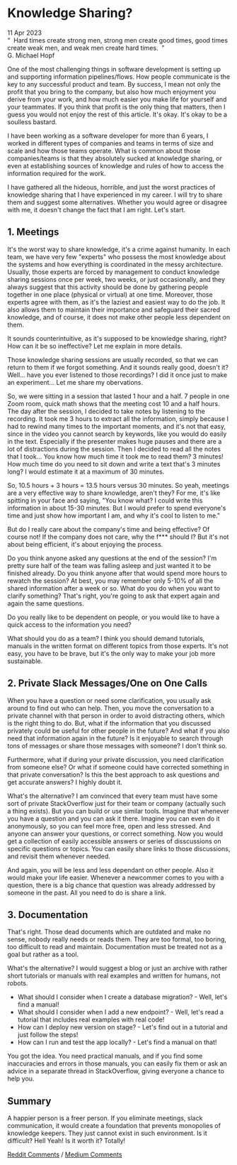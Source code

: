 # Knowledge Sharing?
<div class="date">11 Apr 2023</div>

<div class="quote">
  <div class="quote-text">
    &ldquo;&nbsp;&nbsp;Hard times create strong men, strong men create good times, good times create weak men, and weak men create hard times.&nbsp;&nbsp;&rdquo;
  </div>
  <div class="quote-author">
    G. Michael Hopf
  </div>
</div>

One of the most challenging things in software development is setting up and supporting information pipelines/flows. How people communicate is the key to any successful product and team. By success, I mean not only the profit that you bring to the company, but also how much enjoyment you derive from your work, and how much easier you make life for yourself and your teammates. If you think that profit is the only thing that matters, then I guess you would not enjoy the rest of this article. It's okay. It's okay to be a soulless bastard.

I have been working as a software developer for more than 6 years, I worked in different types of companies and teams in terms of size and scale and how those teams operate. What is common about those companies/teams is that they absolutely sucked at knowledge sharing, or even at establishing sources of knowledge and rules of how to access the information required for the work.

I have gathered all the hideous, horrible, and just the worst practices of knowledge sharing that I have experienced in my career. I will try to share them and suggest some alternatives. Whether you would agree or disagree with me, it doesn't change the fact that I am right. Let's start.
<br>

## 1. Meetings
It's the worst way to share knowledge, it's a crime against humanity. In each team, we have very few "experts" who possess the most knowledge about the systems and how everything is coordinated in the messy architecture. Usually, those experts are forced by management to conduct knowledge sharing sessions once per week, two weeks, or just occasionally, and they always suggest that this activity should be done by gathering people together in one place (physical or virtual) at one time. Moreover, those experts agree with them, as it's the laziest and easiest way to do the job. It also allows them to maintain their importance and safeguard their sacred knowledge, and of course, it does not make other people less dependent on them.

It sounds counterintuitive, as it's supposed to be knowledge sharing, right? How can it be so ineffective? Let me explain in more details.

Those knowledge sharing sessions are usually recorded, so that we can return to them if we forgot something. And it sounds really good, doesn't it? Well... have you ever listened to those recordings? I did it once just to make an experiment... Let me share my obervations.

So, we were sitting in a session that lasted 1 hour and a half. 7 people in one Zoom room, quick math shows that the meeting cost 10 and a half hours. The day after the session, I decided to take notes by listening to the recording. It took me 3 hours to extract all the information, simply because I had to rewind many times to the important moments, and it's not that easy, since in the video you cannot search by keywords, like you would do easily in the text. Especially if the presenter makes huge pauses and there are a lot of distractions during the session. Then I decided to read all the notes that I took... You know how much time it took me to read them? 3 minutes! How much time do you need to sit down and write a text that's 3 minutes long? I would estimate it at a maximum of 30 minutes.

So, 10.5 hours + 3 hours = 13.5 hours versus 30 minutes. So yeah, meetings are a very effective way to share knowledge, aren't they? For me, it's like spitting in your face and saying, "You know what? I could write this information in about 15-30 minutes. But I would prefer to spend everyone's time and just show how important I am, and why it's cool to listen to me."

But do I really care about the company's time and being effective? Of course not! If the company does not care, why the f*** should I? But it's not about being efficient, it's about enjoying the process.

Do you think anyone asked any questions at the end of the session? I'm pretty sure half of the team was falling asleep and just wanted it to be finished already. Do you think anyone after that would spend more hours to rewatch the session? At best, you may remember only 5-10% of all the shared information after a week or so. What do you do when you want to clarify something? That's right, you're going to ask that expert again and again the same questions.

Do you really like to be dependent on people, or you would like to have a quick access to the information you need?

What should you do as a team? I think you should demand tutorials, manuals in the written format on different topics from those experts. It's not easy, you have to be brave, but it's the only way to make your job more sustainable.
<br>

## 2. Private Slack Messages/One on One Calls
When you have a question or need some clarification, you usually ask around to find out who can help. Then, you move the conversation to a private channel with that person in order to avoid distracting others, which is the right thing to do. But, what if the information that you discussed privately could be useful for other people in the future? And what if you also need that information again in the future? Is it enjoyable to search through tons of messages or share those messages with someone? I don't think so.

Furthermore, what if during your private discussion, you need clarification from someone else? Or what if someone could have corrected something in that private conversation? Is this the best approach to ask questions and get accurate answers? I highly doubt it.

What's the alternative? I am convinced that every team must have some sort of private StackOverflow just for their team or company (actually such a thing exists). But you can build or use similar tools. Imagine that whenever you have a question and you can ask it there. Imagine you can even do it anonymously, so you can feel more free, open and less stressed. And anyone can answer your questions, or correct something. Now you would get a collection of easily accessible answers or series of disscussions on specific questions or topics. You can easily share links to those discussions, and revisit them whenever needed.

And again, you will be less and less dependant on other people. Also it would make your life easier. Whenever a newcommer comes to you with a question, there is a big chance that question was already addressed by someone in the past. All you need to do is share a link.
<br>

## 3. Documentation
That's right. Those dead documents which are outdated and make no sense, nobody really needs or reads them. They are too formal, too boring, too difficult to read and maintain. Documentation must be treated not as a goal but rather as a tool.

What's the alternative? I would suggest a blog or just an archive with rather short tutorials or manuals with real examples and written for humans, not robots.

- What should I consider when I create a database migration? - Well, let's find a manual!
- What should I consider when I add a new endpoint? - Well, let's read a tutorial that includes real examples with real code!
- How can I deploy new version on stage? - Let's find out in a tutorial and just follow the steps!
- How can I run and test the app locally? - Let's find a manual on that!

You got the idea. You need practical manuals, and if you find some inaccuracies and errors in those manuals, you can easily fix them or ask an advice in a separate thread in StackOverflow, giving everyone a chance to help you.
<br>

## Summary
A happier person is a freer person. If you eliminate meetings, slack communication, it would create a foundation that prevents monopolies of knowledge keepers. They just cannot exist in such environment. Is it difficult? Hell Yeah! Is it worth it? Totally!

[Reddit Comments](https://www.reddit.com/user/gyen/comments/12j1wh4/3_sins_of_knowledge_sharing/) / [Medium Comments](https://medium.com/@guseynism/3-sins-of-knowledge-sharing-7df09df466d8)
